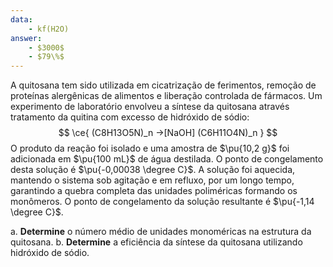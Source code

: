 ```yaml
---
data:
    - kf(H2O)
answer:
    - $3000$
    - $79\%$
---
```


A quitosana tem sido utilizada em cicatrização de ferimentos, remoção de proteínas alergênicas de alimentos e liberação controlada de fármacos. Um experimento de laboratório envolveu a síntese da quitosana através tratamento da quitina com excesso de hidróxido de sódio:
$$
\ce{ (C8H13O5N)_n ->[NaOH] (C6H11O4N)_n }
$$
O produto da reação foi isolado e uma amostra de $\pu{10,2 g}$ foi adicionada em $\pu{100 mL}$ de água destilada. O ponto de congelamento desta solução é $\pu{-0,00038 \degree C}$. A solução foi aquecida, mantendo o sistema sob agitação e em refluxo, por um longo tempo, garantindo a quebra completa das unidades poliméricas formando os monômeros. O ponto de congelamento da solução resultante é $\pu{-1,14 \degree C}$.

a. **Determine** o número médio de unidades monoméricas na estrutura da quitosana.
b. **Determine** a eficiência da síntese da quitosana utilizando hidróxido de sódio.

